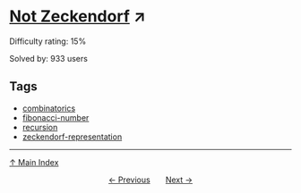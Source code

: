 # [Not Zeckendorf](https://projecteuler.net/problem=755) ↗️

Difficulty rating: 15%

Solved by: 933 users
## Tags

- [combinatorics](../tags/combinatorics.md)
- [fibonacci-number](../tags/fibonacci-number.md)
- [recursion](../tags/recursion.md)
- [zeckendorf-representation](../tags/zeckendorf-representation.md)



---

[↑ Main Index](../README.md)


<div align=center><a href='754.md'>← Previous</a> &nbsp;&nbsp; &nbsp;&nbsp;  <a href='756.md'>Next →</a></div>
